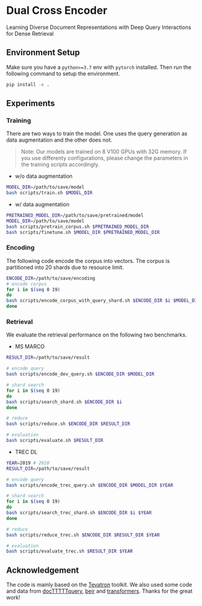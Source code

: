 # Dual Cross Encoder

Learning Diverse Document Representations with Deep Query Interactions for Dense Retrieval

## Environment Setup

Make sure you have a `python>=3.7` env with `pytorch` installed.
Then run the following command to setup the environment.

```bash
pip install -e .
```

## Experiments

### Training

There are two ways to train the model. One uses the query generation as data augmentation and the other does not.

> Note: Our models are trained on 8 V100 GPUs with 32G memory. If you use differenty configurations, please change the parameters in the training scripts accordingly.

* w/o data augmentation
```bash
MODEL_DIR=/path/to/save/model
bash scripts/train.sh $MODEL_DIR
```

* w/ data augmentation
```bash
PRETRAINED_MODEL_DIR=/path/to/save/pretrained/model
MODEL_DIR=/path/to/save/model
bash scripts/pretrain_corpus.sh $PRETRAINED_MODEL_DIR
bash scripts/finetune.sh $MODEL_DIR $PRETRAINED_MODEL_DIR
```

### Encoding

The following code encode the corpus into vectors. The corpus is partitioned into 20 shards due to resource limit.

```bash
ENCODE_DIR=/path/to/save/encoding
# encode corpus
for i in $(seq 0 19)
do
bash scripts/encode_corpus_with_query_shard.sh $ENCODE_DIR $i $MODEL_DIR
done
```

### Retrieval

We evaluate the retrieval performance on the following two benchmarks.

* MS MARCO

```bash
RESULT_DIR=/path/to/save/result

# encode query
bash scripts/encode_dev_query.sh $ENCODE_DIR $MODEL_DIR

# shard search
for i in $(seq 0 19)
do
bash scripts/search_shard.sh $ENCODE_DIR $i
done

# reduce
bash scripts/reduce.sh $ENCODE_DIR $RESULT_DIR

# evaluation
bash scripts/evaluate.sh $RESULT_DIR
```

* TREC DL

```bash
YEAR=2019 # 2020
RESULT_DIR=/path/to/save/result

# encode query
bash scripts/encode_trec_query.sh $ENCODE_DIR $MODEL_DIR $YEAR

# shard search
for i in $(seq 0 19)
do
bash scripts/search_trec_shard.sh $ENCODE_DIR $i $YEAR
done

# reduce
bash scripts/reduce_trec.sh $ENCODE_DIR $RESULT_DIR $YEAR

# evaluation
bash scripts/evaluate_trec.sh $RESULT_DIR $YEAR
```

## Acknowledgement

The code is mainly based on the [Tevatron](https://github.com/texttron/tevatron) toolkit. We also used some code and data from [docTTTTTquery](https://github.com/castorini/docTTTTTquery), [beir](https://github.com/beir-cellar/beir) and [transformers](https://github.com/huggingface/transformers). Thanks for the great work!
